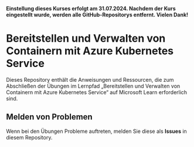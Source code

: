 **Einstellung dieses Kurses erfolgt am  **31.07.2024**.  Nachdem der Kurs eingestellt wurde, werden alle GitHub-Repositorys entfernt. Vielen Dank!**

# Bereitstellen und Verwalten von Containern mit Azure Kubernetes Service

Dieses Repository enthält die Anweisungen und Ressourcen, die zum Abschließen der Übungen im Lernpfad „Bereitstellen und Verwalten von Containern mit Azure Kubernetes Service“ auf Microsoft Learn erforderlich sind.
## Melden von Problemen
Wenn bei den Übungen Probleme auftreten, melden Sie diese als **Issues** in diesem Repository.
